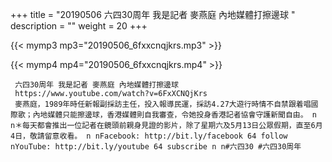 +++
title = "20190506  六四30周年 我是記者 麥燕庭 內地媒體打擦邊球 "
description = ""
weight = 20
+++

{{< mymp3 mp3="20190506_6fxxcnqjkrs.mp3" >}}

{{< mymp4 mp4="20190506_6fxxcnqjkrs.mp4" >}}

     六四30周年 我是記者 麥燕庭 內地媒體打擦邊球 
     https://www.youtube.com/watch?v=6FxXCNQjKrs 
     麥燕庭，1989年時任新報副採訪主任，投入報導民運，採訪4.27大遊行時情不自禁跟着唱國際歌；內地媒體只能擦邊球，香港媒體則自我審查，令她投身香港記者協會守護新聞自由。 n n＊每天都會推出一位記者在鏡頭前親身見證的影片，除了星期六及5月13日公眾假期，直至6月4日，敬請留意收看。 n nFacebook: http://bit.ly/facebook 64 follow nYouTube: http://bit.ly/youtube 64 subscribe n n#六四30 #六四30周年 
